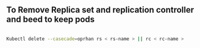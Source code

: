 ## To Remove Replica set and replication controller and beed to keep pods 

``` bash 

Kubectl delete --casecade=oprhan rs < rs-name > || rc < rc-name > 

``` 

